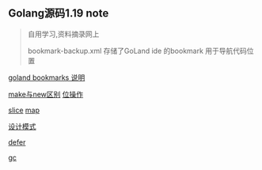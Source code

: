 ## Golang源码1.19 note

> 自用学习,资料摘录网上
>
>  bookmark-backup.xml 存储了GoLand ide 的bookmark 用于导航代码位置

[goland bookmarks 说明](./book/desc.md)

[make与new区别](./book/make.md) [位操作](./book/bitwise.md)

[slice](./book/slice.md)
[map](./book/map.md)

[设计模式](./book/design-patterns.md)

[defer](./book/defer.md)

[gc](./book/gc.md)




